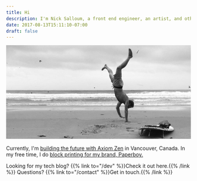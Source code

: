 ```yaml
---
title: Hi
description: I'm Nick Salloum, a front end engineer, an artist, and other things.
date: 2017-08-13T15:11:10-07:00
draft: false
---
```


![Me](/img/me2.jpg)

Currently, I'm [building the future with Axiom Zen](https://www.axiomzen.co/) in Vancouver, Canada. In my free time, I do [block printing for my brand, Paperboy.](https://paperboystudio.com/)

Looking for my tech blog? {{% link to="/dev" %}}Check it out here.{{% /link %}} Questions? {{% link to="/contact" %}}Get in touch.{{% /link %}}
